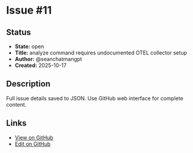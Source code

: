# Issue #11

## Status

- **State:** open
- **Title:** analyze command requires undocumented OTEL collector setup
- **Author:** @seanchatmangpt
- **Created:** 2025-10-17

## Description

Full issue details saved to JSON. Use GitHub web interface for complete content.

## Links

- [View on GitHub](https://github.com/seanchatmangpt/clnrm/issues/11)
- [Edit on GitHub](https://github.com/seanchatmangpt/clnrm/issues/11/edit)
